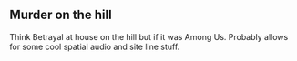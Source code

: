 ## Murder on the hill
Think Betrayal at house on the hill but if it was Among Us. Probably allows for some cool spatial audio and site line stuff.